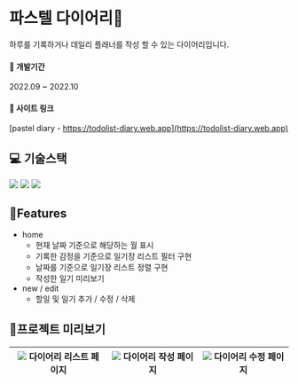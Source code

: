 
# 파스텔 다이어리📒

하루를 기록하거나 데일리 플래너를 작성 할 수 있는 다이어리입니다.

#### 📅 개발기간
2022.09 ~ 2022.10

#### 🔗 사이트 링크
[pastel diary - https://todolist-diary.web.app](https://todolist-diary.web.app)

##  :computer: 기술스택
<img src="https://img.shields.io/badge/html-E34F26?style=for-the-badge&logo=html5&logoColor=white"> <img src="https://img.shields.io/badge/css-1572B6?style=for-the-badge&logo=css3&logoColor=white">  <img src="https://img.shields.io/badge/react-61DAFB?style=for-the-badge&logo=react&logoColor=white"> 

## 📝Features
* home
   - 현재 날짜 기준으로 해당하는 월 표시
   - 기록한 감정을 기준으로 일기장 리스트 필터 구현
   - 날짜를 기준으로 일기장 리스트 정렬 구현
   - 작성한 일기 미리보기
* new / edit
   - 할일 및 일기 추가 / 수정 / 삭제

## 👀프로젝트 미리보기
![](https://user-images.githubusercontent.com/100817586/234815933-f65a0ab9-d8ca-4ac4-ba54-d0215b788bce.png) 다이어리 리스트 페이지|![](https://user-images.githubusercontent.com/100817586/234816574-8ff877a5-64eb-4028-83b7-121a44a5777a.png) 다이어리 작성 페이지 |![](https://user-images.githubusercontent.com/100817586/234816652-60c53eac-f6e2-4ee2-a1f2-a131d9a5e229.png) 다이어리 수정 페이지
---|---|---|

